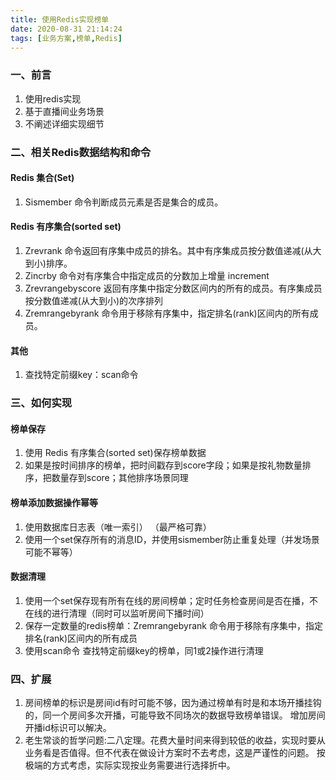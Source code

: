 ```yaml
---
title: 使用Redis实现榜单
date: 2020-08-31 21:14:24
tags: [业务方案,榜单,Redis]
---
```


### 一、前言
1. 使用redis实现
2. 基于直播间业务场景
3. 不阐述详细实现细节

### 二、相关Redis数据结构和命令

#### Redis 集合(Set)
1. Sismember 命令判断成员元素是否是集合的成员。

#### Redis 有序集合(sorted set)
1. Zrevrank 命令返回有序集中成员的排名。其中有序集成员按分数值递减(从大到小)排序。
2. Zincrby 命令对有序集合中指定成员的分数加上增量 increment
3. Zrevrangebyscore 返回有序集中指定分数区间内的所有的成员。有序集成员按分数值递减(从大到小)的次序排列
4. Zremrangebyrank 命令用于移除有序集中，指定排名(rank)区间内的所有成员。

#### 其他
1. 查找特定前缀key：scan命令

### 三、如何实现

#### 榜单保存
1. 使用 Redis 有序集合(sorted set)保存榜单数据
2. 如果是按时间排序的榜单，把时间戳存到score字段；如果是按礼物数量排序，把数量存到score；其他排序场景同理

#### 榜单添加数据操作幂等
1. 使用数据库日志表（唯一索引） （最严格可靠）
2. 使用一个set保存所有的消息ID，并使用sismember防止重复处理（并发场景可能不幂等）

#### 数据清理
1. 使用一个set保存现有所有在线的房间榜单；定时任务检查房间是否在播，不在线的进行清理（同时可以监听房间下播时间）
2. 保存一定数量的redis榜单：Zremrangebyrank 命令用于移除有序集中，指定排名(rank)区间内的所有成员
3. 使用scan命令 查找特定前缀key的榜单，同1或2操作进行清理

### 四、扩展
1. 房间榜单的标识是房间id有时可能不够，因为通过榜单有时是和本场开播挂钩的，同一个房间多次开播，可能导致不同场次的数据导致榜单错误。
增加房间开播id标识可以解决。
2. 老生常谈的哲学问题:二八定理。花费大量时间来得到较低的收益，实现时要从业务看是否值得。但不代表在做设计方案时不去考虑，这是严谨性的问题。
按极端的方式考虑，实际实现按业务需要进行选择折中。
